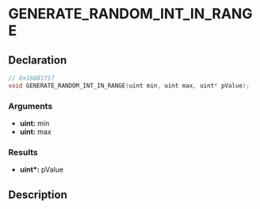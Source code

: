 # GENERATE_RANDOM_INT_IN_RANGE

## Declaration
```cpp
// 0x168B1717
void GENERATE_RANDOM_INT_IN_RANGE(uint min, uint max, uint* pValue);
```

### Arguments
- **uint:** min
- **uint:** max

### Results
- **uint\*:** pValue

## Description

